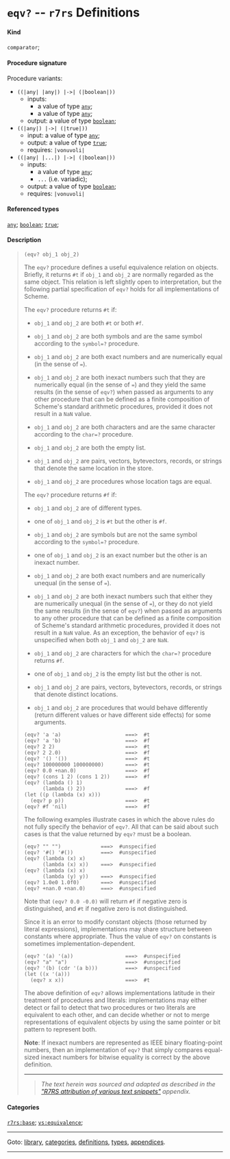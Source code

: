 

<a id='definition__r7rs__eqv_3f'></a>

# `eqv?` -- `r7rs` Definitions


#### Kind

`comparator`;


#### Procedure signature

Procedure variants:
 * `((|any| |any|) |->| (|boolean|))`
   * inputs:
     * a value of type [`any`](../../r7rs/types/any.md#type__r7rs__any);
     * a value of type [`any`](../../r7rs/types/any.md#type__r7rs__any);
   * output: a value of type [`boolean`](../../r7rs/types/boolean.md#type__r7rs__boolean);
 * `((|any|) |->| (|true|))`
   * input: a value of type [`any`](../../r7rs/types/any.md#type__r7rs__any);
   * output: a value of type [`true`](../../r7rs/types/true.md#type__r7rs__true);
   * requires: `|vonuvoli|`
 * `((|any| |...|) |->| (|boolean|))`
   * inputs:
     * a value of type [`any`](../../r7rs/types/any.md#type__r7rs__any);
     * `...` (i.e. variadic);
   * output: a value of type [`boolean`](../../r7rs/types/boolean.md#type__r7rs__boolean);
   * requires: `|vonuvoli|`


#### Referenced types

[`any`](../../r7rs/types/any.md#type__r7rs__any);
[`boolean`](../../r7rs/types/boolean.md#type__r7rs__boolean);
[`true`](../../r7rs/types/true.md#type__r7rs__true);


#### Description

> ````
> (eqv? obj_1 obj_2)
> ````
> 
> 
> The `eqv?` procedure defines a useful equivalence relation on objects.
> Briefly, it returns `#t` if `obj_1` and `obj_2` are
> normally regarded as the same object.  This relation is left slightly
> open to interpretation, but the following partial specification of
> `eqv?` holds for all implementations of Scheme.
> 
> 
> The `eqv?` procedure returns `#t` if:
> 
>   * `obj_1` and `obj_2` are both `#t` or both `#f`.
> 
>   * `obj_1` and `obj_2` are both symbols and are the same
> symbol according to the `symbol=?` procedure.
> 
>   * `obj_1` and `obj_2` are both exact numbers and
> are numerically equal (in the sense of `=`).
> 
>   * `obj_1` and `obj_2` are both inexact numbers such that
> they are numerically equal (in the sense of `=`)
> and they yield the same results (in the sense of `eqv?`)
> when passed as arguments to any other procedure
> that can be defined as a finite composition of Scheme's standard
> arithmetic procedures, provided it does not result in a `NaN` value.
> 
>   * `obj_1` and `obj_2` are both characters and are the same
> character according to the `char=?` procedure.
> 
>   * `obj_1` and `obj_2` are both the empty list.
> 
>   * `obj_1` and `obj_2` are pairs, vectors, bytevectors, records,
> or strings that denote the same location in the store.
> 
>   * `obj_1` and `obj_2` are procedures whose location tags are
> equal.
> 
> 
> The `eqv?` procedure returns `#f` if:
> 
>   * `obj_1` and `obj_2` are of different types.
> 
>   * one of `obj_1` and `obj_2` is `#t` but the other is
> `#f`.
> 
>   * `obj_1` and `obj_2` are symbols but are not the same
> symbol according to the `symbol=?` procedure.
> 
>   * one of `obj_1` and `obj_2` is an exact number but the other
> is an inexact number.
> 
>   * `obj_1` and `obj_2` are both exact numbers and
> are numerically unequal (in the sense of `=`).
> 
>   * `obj_1` and `obj_2` are both inexact numbers such that either
> they are numerically unequal (in the sense of `=`),
> or they do not yield the same results (in the sense of `eqv?`)
> when passed as arguments to any other procedure
> that can be defined as a finite composition of Scheme's standard
> arithmetic procedures, provided it does not result in a `NaN` value.
> As an exception, the behavior of `eqv?` is unspecified
> when both `obj_1` and `obj_2` are `NaN`.
> 
>   * `obj_1` and `obj_2` are characters for which the `char=?`
> procedure returns `#f`.
> 
>   * one of `obj_1` and `obj_2` is the empty list but the other
> is not.
> 
>   * `obj_1` and `obj_2` are pairs, vectors, bytevectors, records,
> or strings that denote distinct locations.
> 
>   * `obj_1` and `obj_2` are procedures that would behave differently
> (return different values or have different side effects) for some arguments.
> 
> 
> ````
> (eqv? 'a 'a)                     ===>  #t
> (eqv? 'a 'b)                     ===>  #f
> (eqv? 2 2)                       ===>  #t
> (eqv? 2 2.0)                     ===>  #f
> (eqv? '() '())                   ===>  #t
> (eqv? 100000000 100000000)       ===>  #t
> (eqv? 0.0 +nan.0)                ===>  #f
> (eqv? (cons 1 2) (cons 1 2))     ===>  #f
> (eqv? (lambda () 1)
>       (lambda () 2))             ===>  #f
> (let ((p (lambda (x) x)))
>   (eqv? p p))                    ===>  #t
> (eqv? #f 'nil)                   ===>  #f
> ````
> 
> 
> The following examples illustrate cases in which the above rules do
> not fully specify the behavior of `eqv?`.  All that can be said
> about such cases is that the value returned by `eqv?` must be a
> boolean.
> 
> ````
> (eqv? "" "")             ===>  #unspecified
> (eqv? '#() '#())         ===>  #unspecified
> (eqv? (lambda (x) x)
>       (lambda (x) x))    ===>  #unspecified
> (eqv? (lambda (x) x)
>       (lambda (y) y))    ===>  #unspecified
> (eqv? 1.0e0 1.0f0)       ===>  #unspecified
> (eqv? +nan.0 +nan.0)     ===>  #unspecified
> ````
> 
> Note that `(eqv? 0.0 -0.0)` will return `#f` if negative zero
> is distinguished, and `#t` if negative zero is not distinguished.
> 
> 
> Since it is an error to modify constant objects (those returned by
> literal expressions), implementations may
> share structure between constants where appropriate.  Thus
> the value of `eqv?` on constants is sometimes
> implementation-dependent.
> 
> ````
> (eqv? '(a) '(a))                 ===>  #unspecified
> (eqv? "a" "a")                   ===>  #unspecified
> (eqv? '(b) (cdr '(a b)))         ===>  #unspecified
> (let ((x '(a)))
>   (eqv? x x))                    ===>  #t
> ````
> 
> 
> The above definition of `eqv?` allows implementations latitude in
> their treatment of procedures and literals:  implementations may
> either detect or fail to detect that two procedures or two literals
> are equivalent to each other, and can decide whether or not to
> merge representations of equivalent objects by using the same pointer or
> bit pattern to represent both.
> 
> **Note**:  If inexact numbers are represented as IEEE binary floating-point numbers,
> then an implementation of `eqv?` that simply compares equal-sized
> inexact numbers for bitwise equality is correct by the above definition.
> 
> 
> ----
> > *The text herein was sourced and adapted as described in the ["R7RS attribution of various text snippets"](../../r7rs/appendices/attribution.md#appendix__r7rs__attribution) appendix.*


#### Categories

[`r7rs:base`](../../r7rs/categories/r7rs_3a_base.md#category__r7rs__r7rs_3a_base);
[`vs:equivalence`](../../r7rs/categories/vs_3a_equivalence.md#category__r7rs__vs_3a_equivalence);

----

Goto: [library](../../r7rs/_index.md#library__r7rs), [categories](../../r7rs/categories/_index.md#toc__r7rs__categories), [definitions](../../r7rs/definitions/_index.md#toc__r7rs__definitions), [types](../../r7rs/types/_index.md#toc__r7rs__types), [appendices](../../r7rs/appendices/_index.md#toc__r7rs__appendices).

----

